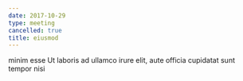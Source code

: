 ```yaml
---
date: 2017-10-29
type: meeting
cancelled: true
title: eiusmod
---
```

minim esse Ut laboris ad ullamco irure elit, aute officia cupidatat sunt tempor nisi